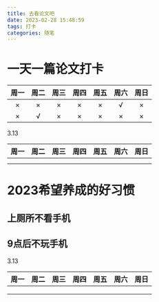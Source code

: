 ```yaml
---
title: 去看论文吧
date: 2023-02-28 15:48:59
tags: 打卡
categories: 随笔
---
```


# 一天一篇论文打卡

| 周一  | 周二  | 周三  | 周四  | 周五  | 周六  | 周日  |
|:---:|:---:|:---:|:---:|:---:|:---:|:---:|
| ×   | ×   | ×   | ×   | ×   | √   | ×   |
| ×   | √   | ×   | ×   | ×   | ×   | ×   |

3.13

| 周一  | 周二  | 周三  | 周四  | 周五  | 周六  | 周日  |
|:---:|:---:|:---:|:---:|:---:|:---:|:---:|
|     |     |     |     |     |     |     |
|     |     |     |     |     |     |     |

# 2023希望养成的好习惯

## 上厕所不看手机

## 9点后不玩手机

3.13

| 周一  | 周二  | 周三  | 周四  | 周五  | 周六  | 周日  |
|:---:|:---:|:---:|:---:|:---:|:---:|:---:|
|     |     |     |     |     |     |     |
|     |     |     |     |     |     |     |
|     |     |     |     |     |     |     |

